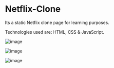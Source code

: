# Netflix-Clone
Its a static Netflix clone page for learning purposes.

Technologies used are: HTML, CSS & JavaScript.

![image](https://user-images.githubusercontent.com/66078898/130629041-88c221eb-3eab-4b07-bd14-abaac939ab81.png)

![image](https://user-images.githubusercontent.com/66078898/130629234-2084756c-1830-4827-87e1-4ce0e00d5649.png)

![image](https://user-images.githubusercontent.com/66078898/130629300-47ed9f8d-b758-4229-a9b6-6f580e60687f.png)

